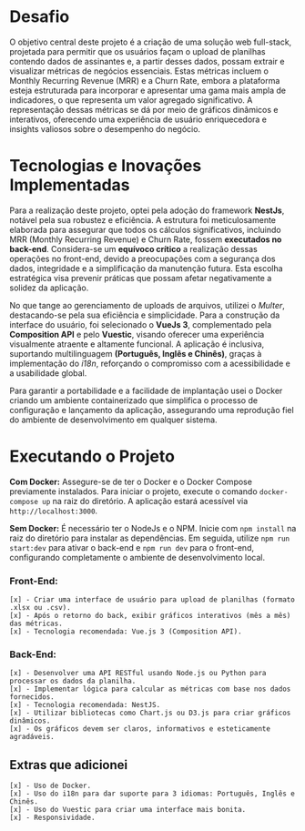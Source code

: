 # Desafio

O objetivo central deste projeto é a criação de uma solução web full-stack, projetada para permitir que os usuários façam o upload de planilhas contendo dados de assinantes e, a partir desses dados, possam extrair e visualizar métricas de negócios essenciais. Estas métricas incluem o Monthly Recurring Revenue (MRR) e a Churn Rate, embora a plataforma esteja estruturada para incorporar e apresentar uma gama mais ampla de indicadores, o que representa um valor agregado significativo. A representação dessas métricas se dá por meio de gráficos dinâmicos e interativos, oferecendo uma experiência de usuário enriquecedora e insights valiosos sobre o desempenho do negócio.

# Tecnologias e Inovações Implementadas

Para a realização deste projeto, optei pela adoção do framework **NestJs**, notável pela sua robustez e eficiência. A estrutura foi meticulosamente elaborada para assegurar que todos os cálculos significativos, incluindo MRR (Monthly Recurring Revenue) e Churn Rate, fossem **executados no back-end**. Considera-se um **equívoco crítico** a realização dessas operações no front-end, devido a preocupações com a segurança dos dados, integridade e a simplificação da manutenção futura. Esta escolha estratégica visa prevenir práticas que possam afetar negativamente a solidez da aplicação.

No que tange ao gerenciamento de uploads de arquivos, utilizei o _Multer_, destacando-se pela sua eficiência e simplicidade. Para a construção da interface do usuário, foi selecionado o **VueJs 3**, complementado pela **Composition API** e pelo **Vuestic**, visando oferecer uma experiência visualmente atraente e altamente funcional. A aplicação é inclusiva, suportando multilinguagem **(Português, Inglês e Chinês)**, graças à implementação do _i18n_, reforçando o compromisso com a acessibilidade e a usabilidade global.

Para garantir a portabilidade e a facilidade de implantação usei o Docker criando um ambiente containerizado que simplifica o processo de configuração e lançamento da aplicação, assegurando uma reprodução fiel do ambiente de desenvolvimento em qualquer sistema.

# Executando o Projeto

**Com Docker:**
Assegure-se de ter o Docker e o Docker Compose previamente instalados. Para iniciar o projeto, execute o comando `docker-compose up` na raiz do diretório. A aplicação estará acessível via `http://localhost:3000`.

**Sem Docker:**
É necessário ter o NodeJs e o NPM. Inicie com `npm install` na raiz do diretório para instalar as dependências. Em seguida, utilize `npm run start:dev` para ativar o back-end e `npm run dev` para o front-end, configurando completamente o ambiente de desenvolvimento local.

### Front-End:

    [x] - Criar uma interface de usuário para upload de planilhas (formato .xlsx ou .csv).
    [x] - Após o retorno do back, exibir gráficos interativos (mês a mês) das métricas.
    [x] - Tecnologia recomendada: Vue.js 3 (Composition API).

### Back-End:

    [x] - Desenvolver uma API RESTful usando Node.js ou Python para processar os dados da planilha.
    [x] - Implementar lógica para calcular as métricas com base nos dados fornecidos.
    [x] - Tecnologia recomendada: NestJS.
    [x] - Utilizar bibliotecas como Chart.js ou D3.js para criar gráficos dinâmicos.
    [x] - Os gráficos devem ser claros, informativos e esteticamente agradáveis.

## Extras que adicionei

    [x] - Uso de Docker.
    [x] - Uso do i18n para dar suporte para 3 idiomas: Português, Inglês e Chinês.
    [x] - Uso do Vuestic para criar uma interface mais bonita.
    [x] - Responsividade.
